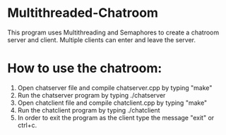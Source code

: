 # Multithreaded-Chatroom
This program uses Multithreading and Semaphores to create a chatroom server and client. Multiple clients can enter and leave the server.

# How to use the chatroom:

1. Open chatserver file and compile chatserver.cpp by typing "make"
2. Run the chatserver program by typing ./chatserver
3. Open chatclient file and compile chatclient.cpp by typing "make"
4. Run the chatclient program by typing ./chatclient
5. In order to exit the program as the client type the message "exit" or ctrl+c.
